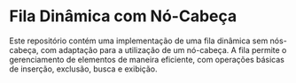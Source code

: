 # Fila Dinâmica com Nó-Cabeça

Este repositório contém uma implementação de uma fila dinâmica sem nós-cabeça, com adaptação para a utilização de um nó-cabeça. 
A fila permite o gerenciamento de elementos de maneira eficiente, com operações básicas de inserção, exclusão, busca e exibição.
